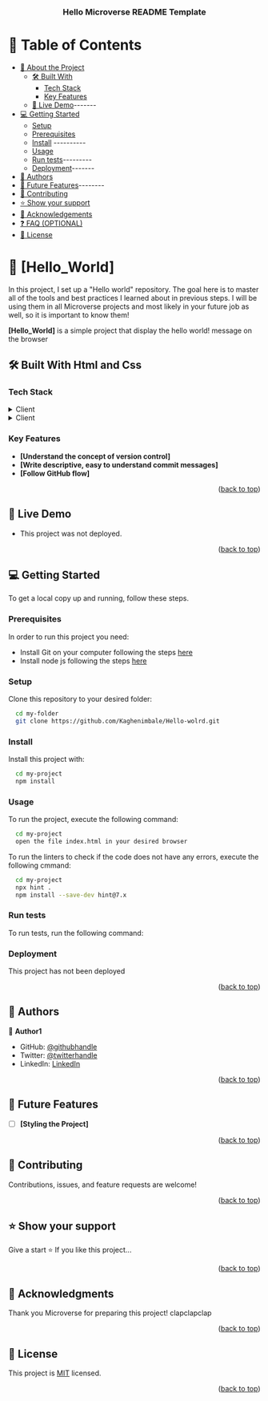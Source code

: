<a name="readme-top"></a>

<div align="center">

  <h3><b>Hello Microverse README Template</b></h3>

</div>


# 📗 Table of Contents

- [📖 About the Project](#about-project)
  - [🛠 Built With](#built-with)
    - [Tech Stack](#tech-stack)
    - [Key Features](#key-features)
  - [🚀 Live Demo](#live-demo)-------
- [💻 Getting Started](#getting-started)
  - [Setup](#setup)
  - [Prerequisites](#prerequisites)
  - [Install](#install) ----------
  - [Usage](#usage) 
  - [Run tests](#run-tests)---------
  - [Deployment](#triangular_flag_on_post-deployment)-------
- [👥 Authors](#authors)
- [🔭 Future Features](#future-features)--------
- [🤝 Contributing](#contributing)
- [⭐️ Show your support](#support)
- [🙏 Acknowledgements](#acknowledgements)
- [❓ FAQ (OPTIONAL)](#faq)
- [📝 License](#license)

<!-- PROJECT DESCRIPTION -->

# 📖 [Hello_World] <a name="about-project"></a>

In this project, I set up a "Hello world" repository. The goal here is to master all of the tools and best practices I learned about in previous steps. I will be using them in all Microverse projects and most likely in your future job as well, so it is important to know them!

**[Hello_World]** is a simple project that display the hello world! message on the browser

## 🛠 Built With <a name="built-with"> Html and Css</a>

### Tech Stack <a name="tech-stack"></a>


<details>
  <summary>Client</summary>
  <ul>
    <li><a href="https://developer.mozilla.org/fr/docs/Web/HTML">Html</a></li>
  </ul>
</details>

<details>
  <summary>Client</summary>
  <ul>
    <li><a href="https://developer.mozilla.org/fr/docs/Learn/CSS">Css</a></li>
  </ul>
</details>


<!-- Features -->

### Key Features <a name="key-features"></a>

>

- **[Understand the concept of version control]**
- **[Write descriptive, easy to understand commit messages]**
- **[Follow GitHub flow]**

<p align="right">(<a href="#readme-top">back to top</a>)</p>

<!-- LIVE DEMO -->

## 🚀 Live Demo <a name="live-demo"></a>


- This project was not deployed.

<p align="right">(<a href="#readme-top">back to top</a>)</p>

<!-- GETTING STARTED -->

## 💻 Getting Started <a name="getting-started"></a>


To get a local copy up and running, follow these steps.

### Prerequisites

In order to run this project you need:

- Install Git on your computer following the steps [here](https://git-scm.com/book/en/v2/Getting-Started-Installing-Git)
- Install node js following the steps [here](https://www.pluralsight.com/guides/getting-started-with-nodejs)

### Setup

Clone this repository to your desired folder:

```sh
  cd my-folder
  git clone https://github.com/Kaghenimbale/Hello-wolrd.git
```


### Install

Install this project with:

```sh
  cd my-project
  npm install
```

### Usage

To run the project, execute the following command:

```sh
  cd my-project
  open the file index.html in your desired browser
```
To run the linters to check if the code does not have any errors, execute the following cmmand:

```sh
  cd my-project
  npx hint .
  npm install --save-dev hint@7.x
```

### Run tests

To run tests, run the following command:

<!--
Example command:

```sh
  bin/rails test test/models/article_test.rb
```
--->

### Deployment

This project has not been deployed

<p align="right">(<a href="#readme-top">back to top</a>)</p>

<!-- AUTHORS -->

## 👥 Authors <a name="authors"></a>

>

👤 **Author1**

- GitHub: [@githubhandle](https://github.com/Kaghenimbale)
- Twitter: [@twitterhandle](https://twitter.com/MbaleKagheni)
- LinkedIn: [LinkedIn](https://www.linkedin.com/in/kagheni-mbale-401b90240/)


<p align="right">(<a href="#readme-top">back to top</a>)</p>

<!-- FUTURE FEATURES -->

## 🔭 Future Features <a name="future-features"></a>

>

- [ ] **[Styling the Project]**

<p align="right">(<a href="#readme-top">back to top</a>)</p>

<!-- CONTRIBUTING -->

## 🤝 Contributing <a name="contributing"></a>

Contributions, issues, and feature requests are welcome!


<p align="right">(<a href="#readme-top">back to top</a>)</p>

<!-- SUPPORT -->

## ⭐️ Show your support <a name="support"></a>

> 

Give a start ⭐️ If you like this project...

<p align="right">(<a href="#readme-top">back to top</a>)</p>

<!-- ACKNOWLEDGEMENTS -->

## 🙏 Acknowledgments <a name="acknowledgements"></a>

> 

Thank you Microverse for preparing this project! clapclapclap

<p align="right">(<a href="#readme-top">back to top</a>)</p>

<!-- LICENSE -->

## 📝 License <a name="license"></a>

This project is [MIT](https://choosealicense.com/licenses/mit/) licensed.


<p align="right">(<a href="#readme-top">back to top</a>)</p>